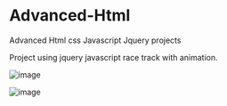 # Advanced-Html
Advanced Html css Javascript Jquery projects 

Project using jquery javascript race track with animation.

![image](https://user-images.githubusercontent.com/39504405/104504224-cc1b9500-55ea-11eb-953e-591a9990b5fc.png)

![image](https://user-images.githubusercontent.com/39504405/104504449-20bf1000-55eb-11eb-83bb-83c751db7eba.png)


